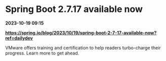 # Spring Boot 2.7.17 available now

**2023-10-19 09:15**

**https://spring.io/blog/2023/10/19/spring-boot-2-7-17-available-now?ref=dailydev**

VMware offers training and certification to help readers turbo-charge their progress. Learn more to get ahead.
